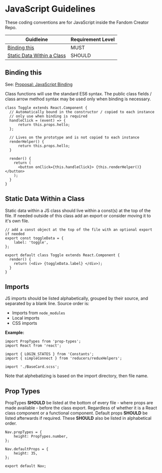 # JavaScript Guidelines

These coding conventions are for JavaScript inside the Fandom Creator Repo.

| Guidleine | Requirement Level |
| --- | ----------- |
| [Binding this](#binding-this) | MUST |
| [Static Data Within a Class](#static-data-within-a-class) | SHOULD |

## Binding this

See: [Proposal: JavaScript Binding](https://wikia-inc.atlassian.net/wiki/spaces/CAKE/pages/312344881/Proposal+JavaScript+Binding)

Class functions will use the standard ES6 syntax. The public class fields / class arrow method syntax may be used only when binding is necessary.

```JS
class Toggle extends React.Component {
  // Automatically bound in the constructor / copied to each instance
  // only use when binding is required
  handleClick = (event) => {
      return this.props.hello;
  };
  
  // Lives on the prototype and is not copied to each instance
  renderHelper() {
      return this.props.hello;
  }
  
  render() {
    return (
      <button onClick={this.handleClick}> {this.renderHelper()} </button>
    );
  }
}
```

## Static Data Within a Class

Static data within a JS class should live within a const(s) at the top of the file. If needed outside of this class add an export or consider moving it to it's own file.

```JS
// add a const object at the top of the file with an optional export if needed
export const toggleData = {
    label: 'toggle',
};
 
export default class Toggle extends React.Component {
  render() {
    return (<div> {toggleData.label} </div>);
  }
}
```

## Imports

JS imports should be listed alphabetically, grouped by their source, and separated by a blank line. Source order is: 
* Imports from `node_modules`
* Local imports
* CSS imports

**Example:**
```
import PropTypes from 'prop-types';
import React from 'react';

import { LOGIN_STATES } from 'Constants';
import { simpleConnect } from 'reducers/reduxHelpers';

import './BaseCard.scss';
```

Note that alphebatizing is based on the import directory, then file name.

## Prop Types

PropTypes **SHOULD** be listed at the bottom of every file - where props are made available - before the class export. Regardless of whether it is a React class component or a functional component. Default props **SHOULD** be listed afterwards if required. These **SHOULD** also be listed in alphabetical order.

```
Nav.propTypes = {
    height: PropTypes.number,
};

Nav.defaultProps = {
    height: 35,
};

export default Nav;
```
